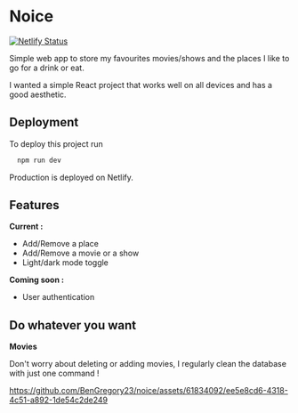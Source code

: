 
# Noice
[![Netlify Status](https://api.netlify.com/api/v1/badges/68cd3ba8-48a9-4b8e-bbfd-5da0d8e7e38d/deploy-status)](https://app.netlify.com/sites/rad-klepon-9a5a05/deploys)

Simple web app to store my favourites movies/shows and the places I like to go for a drink or eat.

I wanted a simple React project that works well on all devices and has a good aesthetic. 








## Deployment

To deploy this project run

```bash
  npm run dev
```

Production is deployed on Netlify. 
## Features

**Current :**
- Add/Remove a place
- Add/Remove a movie or a show
- Light/dark mode toggle


**Coming soon :**

- User authentication

## Do whatever you want 

**Movies**

Don't worry about deleting or adding movies, I regularly clean the database with just one command ! 

https://github.com/BenGregory23/noice/assets/61834092/ee5e8cd6-4318-4c51-a892-1de54c2de249
